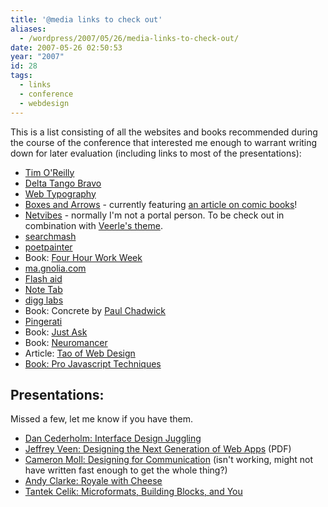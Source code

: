 ```yaml
---
title: '@media links to check out'
aliases:
  - /wordpress/2007/05/26/media-links-to-check-out/
date: 2007-05-26 02:50:53
year: "2007"
id: 28
tags:
  - links
  - conference
  - webdesign
---
```


This is a list consisting of all the websites and books recommended during the course of the conference that interested me enough to warrant writing down for later evaluation (including links to most of the presentations):

<!--more-->

* [Tim O'Reilly](http://tim.oreilly.com/)
* [Delta Tango Bravo](http://www.deltatangobravo.com/)
* [Web Typography](http://webtypography.net/)
* [Boxes and Arrows](http://www.boxesandarrows.com/) - currently featuring [an article on comic books](http://www.boxesandarrows.com/view/comics-not-just-for)!
* [Netvibes](http://www.netvibes.com/) - normally I'm not a portal person.  To be check out in combination with [Veerle's theme](http://veerle.duoh.com/blog/comments/veerle_theme_for_netvibes/).
* [searchmash](http://www.searchmash.com/)
* [poetpainter](http://www.poetpainter.com/thoughts/)
* Book: [Four Hour Work Week](http://www.amazon.com/4-Hour-Workweek-Escape-Live-Anywhere/dp/0307353133 "Amazon")
* [ma.gnolia.com](http://ma.gnolia.com/)
* [Flash aid](http://osflash.org/flashaid)
* [Note Tab](http://www.notetab.com/)
* [digg labs](http://labs.digg.com/)
* Book: Concrete by [Paul Chadwick](http://en.wikipedia.org/wiki/Paul_Chadwick "Wikipedia entry on Paul Chadwick.")
* [Pingerati](http://pingerati.net/)
* Book: [Just Ask](http://www.uiaccess.com/justask/index.html)
* Book: [Neuromancer](http://en.wikipedia.org/wiki/Neuromancer "Wikipedia entry on Neuromancer")
* Article: [Tao of Web Design](http://alistapart.com/articles/dao/)
* [Book: Pro Javascript Techniques](http://www.amazon.com/Pro-JavaScript-Techniques-John-Resig/dp/1590597273)

## Presentations:

Missed a few, let me know if you have them.

* [Dan Cederholm: Interface Design Juggling](http://simplebits.com/publications/speak/juggling/)
* [Jeffrey Veen: Designing the Next Generation of Web Apps](http://www.veen.com/atmedia07.pdf) (PDF)
* [Cameron Moll: Designing for Communication](http://cameronmoll.com/speaking/communication) (isn't working, might not have written fast enough to get the whole thing?)
* [Andy Clarke: Royale with Cheese](http://www.stuffandnonsense.co.uk/events)
* [Tantek Celik: Microformats, Building Blocks, and You](http://tantek.com/presentations/2007/05/microformats-bb-you/)
